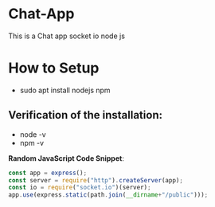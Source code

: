 # Chat-App
This is a Chat app socket io node js

# How to Setup
- sudo apt install nodejs npm

## Verification of the installation:
  - node -v
  - npm -v

**Random JavaScript Code Snippet**:
  ```javascript
  const app = express();
  const server = require("http").createServer(app);
  const io = require("socket.io")(server);
  app.use(express.static(path.join(__dirname+"/public")));
  ``` 

